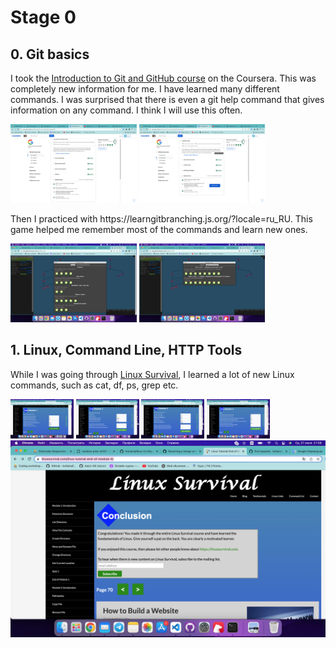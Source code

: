 <h1>Stage 0</h1>

<h2>0. Git basics</h2>
<p>
   I took the <a href="https://www.coursera.org/learn/introduction-git-github">Introduction to Git and GitHub course</a> on the Coursera. This was completely new information for me. I have learned many different commands. I was surprised that there is even a git help command that gives information on any command. I think I will use this often.
</p>
<img src="git-basics/Coursera1.png" alt="result1" width="40%">
<img src="git-basics/Coursera2.png" alt="result2" width="40%">
<p>
   Then I practiced with https://learngitbranching.js.org/?locale=ru_RU. This game helped me remember most of the commands and learn new ones.
</p>
<img src="git-basics/learngitbranching1.png" alt="result1" width="40%">
<img src="git-basics/learngitbranching2.png" alt="result2" width="40%">

<h2>1. Linux, Command Line, HTTP Tools</h2>
<p>
    While I was going through
    <a href="https://linuxsurvival.com/">Linux Survival</a>, I learned a lot
    of new Linux commands, such as cat, df, ps, grep etc.
</p>
<img src="task_linux_cli/Linux-survival1.png" alt="lenux-survival-result1" width="20%">
<img src="task_linux_cli/Linux-survival2.png" alt="lenux-survival-result2" width="20%">
<img src="task_linux_cli/Linux-survival3.png" alt="lenux-survival-result3" width="20%">
<img src="task_linux_cli/Linux-survival4.png" alt="lenux-survival-result4" width="20%">
<img src="task_linux_cli/Linux-survival5.png" alt="lenux-survival-result5" width="100%">

